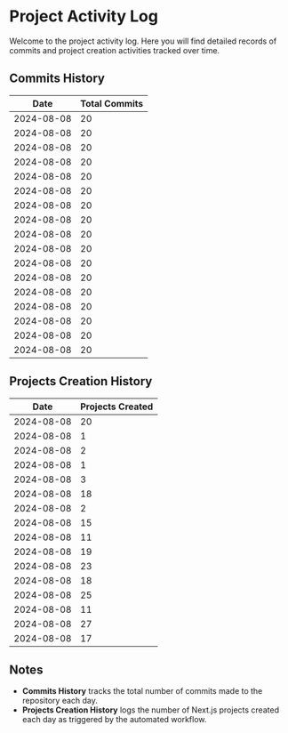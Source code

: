 # Project Activity Log

Welcome to the project activity log. Here you will find detailed records of commits and project creation activities tracked over time.

## Commits History
<!--START_SECTION:batch_creation_of_commits-->
| Date       | Total Commits |
|------------|---------------|
| 2024-08-08 | 20 |
| 2024-08-08 | 20 |
| 2024-08-08 | 20 |
| 2024-08-08 | 20 |
| 2024-08-08 | 20 |
| 2024-08-08 | 20 |
| 2024-08-08 | 20 |
| 2024-08-08 | 20 |
| 2024-08-08 | 20 |
| 2024-08-08 | 20 |
| 2024-08-08 | 20 |
| 2024-08-08 | 20 |
| 2024-08-08 | 20 |
| 2024-08-08 | 20 |
| 2024-08-08 | 20 |
| 2024-08-08 | 20 |
| 2024-08-08 | 20 |
<!--END_SECTION:batch_creation_of_commits-->

## Projects Creation History

<!--START_SECTION:bulk_projects_creation-->
| Date       | Projects Created |
|------------|---------------|
| 2024-08-08 | 20 |
| 2024-08-08 | 1 |
| 2024-08-08 | 2 |
| 2024-08-08 | 1 |
| 2024-08-08 | 3 |
| 2024-08-08 | 18 |
| 2024-08-08 | 2 |
| 2024-08-08 | 15 |
| 2024-08-08 | 11 |
| 2024-08-08 | 19 |
| 2024-08-08 | 23 |
| 2024-08-08 | 18 |
| 2024-08-08 | 25 |
| 2024-08-08 | 11 |
| 2024-08-08 | 27 |
| 2024-08-08 | 17 |
<!--END_SECTION:bulk_projects_creation-->

## Notes

- **Commits History** tracks the total number of commits made to the repository each day.
- **Projects Creation History** logs the number of Next.js projects created each day as triggered by the automated workflow.

